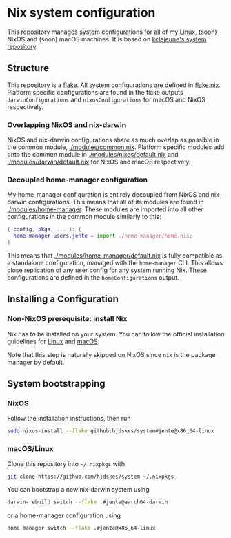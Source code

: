 # Nix system configuration

This repository manages system configurations for all of my Linux, (soon) NixOS and (soon) macOS machines.
It is based on [kclejeune's system repository](https://github.com/kclejeune/system).

## Structure

This repository is a [flake](https://nixos.wiki/wiki/Flakes). All system configurations are defined
in [flake.nix](./flake.nix). Platform specific configurations are found in the flake outputs
`darwinConfigurations` and `nixosConfigurations` for macOS and NixOS respectively.

### Overlapping NixOS and nix-darwin

NixOS and nix-darwin configurations share as much overlap as possible in the common module, [./modules/common.nix](./modules/common.nix).
Platform specific modules add onto the common module in [./modules/nixos/default.nix](./modules/nixos/default.nix) and [./modules/darwin/default.nix](./modules/darwin/default.nix) for NixOS and macOS respectively.

### Decoupled home-manager configuration

My home-manager configuration is entirely decoupled from NixOS and nix-darwin configurations.
This means that all of its modules are found in [./modules/home-manager](./modules/home-manager).
These modules are imported into all other configurations in the common module similarly to this:

```nix
{ config, pkgs, ... }: {
  home-manager.users.jente = import ./home-manager/home.nix;
}
```

This means that [./modules/home-manager/default.nix](./modules/home-manager/default.nix) is fully compatible as a standalone configuration, managed with the `home-manager` CLI.
This allows close replication of any user config for any system running Nix. These configurations are defined in the `homeConfigurations` output.

## Installing a Configuration

### Non-NixOS prerequisite: install Nix

Nix has to be installed on your system. You can follow the official installation guidelines for [Linux](https://nixos.org/download.html#nix-install-linux) and [macOS](https://nixos.org/download.html#nix-install-macos).

Note that this step is naturally skipped on NixOS since `nix` is the package manager by default.

## System bootstrapping

### NixOS

Follow the installation instructions, then run

```bash
sudo nixos-install --flake github:hjdskes/system#jente@x86_64-linux
```

### macOS/Linux

Clone this repository into `~/.nixpkgs` with

```bash
git clone https://github.com/hjdskes/system ~/.nixpkgs
```

You can bootstrap a new nix-darwin system using

```bash
darwin-rebuild switch --flake .#jente@aarch64-darwin
```

or a home-manager configuration using

```bash
home-manager switch --flake .#jente@x86_64-linux
```
